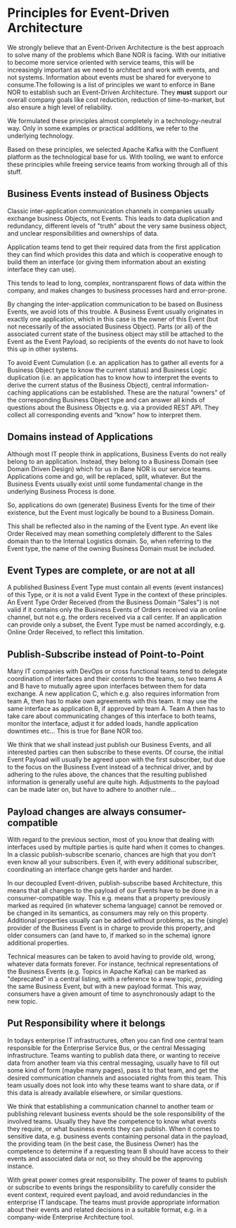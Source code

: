 # Principles for Event-Driven Architecture

We strongly believe that an Event-Driven Architecture is the best approach to solve many of the problems which Bane NOR is facing. With our initiative to become more service oriented with service teams, this will be increasingly important as we need to architect and work with events, and not systems. Information about events must be shared for everyone to consume.The following is a list of principles we want to enforce in Bane NOR to establish such an Event-Driven Architecture. They **must** support our overall company goals like cost reduction, reduction of time-to-market, but also ensure a high level of reliability.

We formulated these principles almost completely in a technology-neutral way. Only in some examples or practical additions, we refer to the underlying technology.

Based on these principles, we selected Apache Kafka with the Confluent platform as the technological base for us. With tooling, we want to enforce these principles while freeing service teams from working through all of this stuff.

## Business Events instead of Business Objects

Classic inter-application communication channels in companies usually exchange business Objects, not Events. This leads to data duplication and redundancy, different levels of "truth" about the very same business object, and unclear responsibilities and ownerships of data.

Application teams tend to get their required data from the first application they can find which provides this data and which is cooperative enough to build them an interface (or giving them information about an existing interface they can use).

This tends to lead to long, complex, nontransparent flows of data within the company, and makes changes to business processes hard and error-prone.

By changing the inter-application communication to be based on Business Events, we avoid lots of this trouble. A Business Event usually originates in exactly one application, which in this case is the owner of this Event (but not necessarily of the associated Business Object). Parts (or all) of the associated current state of the business object may still be attached to the Event as the Event Payload, so recipients of the events do not have to look this up in other systems.

To avoid Event Cumulation (i.e. an application has to gather all events for a Business Object type to know the current status) and Business Logic duplication (i.e. an application has to know how to interpret the events to derive the current status of the Business Object), central information-caching applications can be established. These are the natural "owners" of the corresponding Business Object type and can answer all kinds of questions about the Business Objects e.g. via a provided REST API. They collect all corresponding events and "know" how to interpret them.

## Domains instead of Applications

Although most IT people think in applications, Business Events do not really belong to an application. Instead, they belong to a Business Domain (see Domain Driven Design) which for us in Bane NOR is our service teams. Applications come and go, will be replaced, split, whatever. But the Business Events usually exist until some fundamental change in the underlying Business Process is done.

So, applications do own (generate) Business Events for the time of their existence, but the Event must logically be bound to a Business Domain.

This shall be reflected also in the naming of the Event type. An event like Order Received may mean something completely different to the Sales domain than to the Internal Logistics domain. So, when referring to the Event type, the name of the owning Business Domain must be included.

## Event Types are complete, or are not at all

A published Business Event Type must contain all events (event instances) of this Type, or it is not a valid Event Type in the context of these principles. An Event Type Order Received (from the Business Domain "Sales") is not valid if it contains only the Business Events of Orders received via an online channel, but not e.g. the orders received via a call center. If an application can provide only a subset, the Event Type must be named accordingly, e.g. Online Order Received, to reflect this limitation.

## Publish-Subscribe instead of Point-to-Point

Many IT companies with DevOps or cross functional teams tend to delegate coordination of interfaces and their contents to the teams, so two teams A and B have to mutually agree upon interfaces between them for data exchange. A new application C, which e.g. also requires information from team A, then has to make own agreements with this team. It may use the same interface as application B, if approved by team A. Team A then has to take care about communicating changes of this interface to both teams, monitor the interface, adjust it for added loads, handle application downtimes etc... This is true for Bane NOR too.

We think that we shall instead just publish our Business Events, and all interested parties can then subscribe to these events. Of course, the initial Event Payload will usually be agreed upon with the first subscriber, but due to the focus on the Business Event instead of a technical driver, and by adhering to the rules above, the chances that the resulting published information is generally useful are quite high. Adjustments to the payload can be made later on, but have to adhere to another rule...

## Payload changes are always consumer-compatible

With regard to the previous section, most of you know that dealing with interfaces used by multiple parties is quite hard when it comes to changes. In a classic publish-subscribe scenario, chances are high that you don't even know all your subscribers. Even if, with every additional subscriber, coordinating an interface change gets harder and harder.

In our decoupled Event-driven, publish-subscribe based Architecture, this means that all changes to the payload of our Events have to be done in a consumer-compatible way. This e.g. means that a property previously marked as required (in whatever schema language) cannot be removed or be changed in its semantics, as consumers may rely on this property. Additional properties usually can be added without problems, as the (single) provider of the Business Event is in charge to provide this property, and older consumers can (and have to, if marked so in the schema) ignore additional properties.

Technical measures can be taken to avoid having to provide old, wrong, whatever data formats forever. For instance, technical representations of the Business Events (e.g. Topics in Apache Kafka) can be marked as "deprecated" in a central listing, with a reference to a new topic, providing the same Business Event, but with a new payload format. This way, consumers have a given amount of time to asynchronously adapt to the new topic.

## Put Responsibility where it belongs

In todays enterprise IT infrastructures, often you can find one central team responsible for the Enterprise Service Bus, or the central Messaging infrastructure. Teams wanting to publish data there, or wanting to receive data from another team via this central messaging, usually have to fill out some kind of form (maybe many pages), pass it to that team, and get the desired communication channels and associated rights from this team. This team usually does not look into why these teams want to share data, or if this data is already available elsewhere, or similar questions.

We think that establishing a communication channel to another team or publishing relevant business events should be the sole responsibility of the involved teams. Usually they have the competence to know what events they require, or what business events they can publish. When it comes to sensitive data, e.g. business events containing personal data in the payload, the providing team (in the best case, the Business Owner) has the competence to determine if a requesting team B should have access to their events and associated data or not, so they should be the approving instance.

With great power comes great responsibility. The power of teams to publish or subscribe to events brings the responsibility to carefully consider the event context, required event payload, and avoid redundancies in the enterprise IT landscape. The teams must provide appropriate information about their events and related decisions in a suitable format, e.g. in a company-wide Enterprise Architecture tool.

